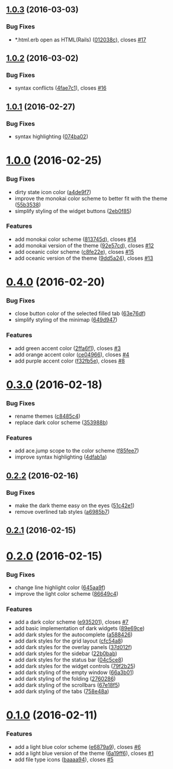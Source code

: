 <a name="1.0.3"></a>
## [1.0.3](https://github.com/oivva/otto/compare/v1.0.2...v1.0.3) (2016-03-03)


### Bug Fixes

* *.html.erb open as HTML(Rails) ([012038c](https://github.com/oivva/otto/commit/012038c)), closes [#17](https://github.com/oivva/otto/issues/17)



<a name="1.0.2"></a>
## [1.0.2](https://github.com/oivva/otto/compare/v1.0.1...v1.0.2) (2016-03-02)


### Bug Fixes

* syntax conflicts ([4fae7c1](https://github.com/oivva/otto/commit/4fae7c1)), closes [#16](https://github.com/oivva/otto/issues/16)



<a name="1.0.1"></a>
## [1.0.1](https://github.com/oivva/otto/compare/v1.0.0...v1.0.1) (2016-02-27)


### Bug Fixes

* syntax highlighting ([074ba02](https://github.com/oivva/otto/commit/074ba02))



<a name="1.0.0"></a>
# [1.0.0](https://github.com/oivva/otto/compare/v0.4.0...v1.0.0) (2016-02-25)


### Bug Fixes

* dirty state icon color ([a4de9f7](https://github.com/oivva/otto/commit/a4de9f7))
* improve the monokai color scheme to better fit with the theme ([55b3538](https://github.com/oivva/otto/commit/55b3538))
* simplify styling of the widget buttons ([2eb0f85](https://github.com/oivva/otto/commit/2eb0f85))

### Features

* add monokai color scheme ([813745d](https://github.com/oivva/otto/commit/813745d)), closes [#14](https://github.com/oivva/otto/issues/14)
* add monokai version of the theme ([92e57cd](https://github.com/oivva/otto/commit/92e57cd)), closes [#12](https://github.com/oivva/otto/issues/12)
* add oceanic color scheme ([c8fe22e](https://github.com/oivva/otto/commit/c8fe22e)), closes [#15](https://github.com/oivva/otto/issues/15)
* add oceanic version of the theme ([9dd5a24](https://github.com/oivva/otto/commit/9dd5a24)), closes [#13](https://github.com/oivva/otto/issues/13)



<a name="0.4.0"></a>
# [0.4.0](https://github.com/oivva/otto/compare/v0.3.0...v0.4.0) (2016-02-20)


### Bug Fixes

* close button color of the selected filled tab ([63e76df](https://github.com/oivva/otto/commit/63e76df))
* simplify styling of the minimap ([649d947](https://github.com/oivva/otto/commit/649d947))

### Features

* add green accent color ([2ffa6f1](https://github.com/oivva/otto/commit/2ffa6f1)), closes [#3](https://github.com/oivva/otto/issues/3)
* add orange accent color ([ce04966](https://github.com/oivva/otto/commit/ce04966)), closes [#4](https://github.com/oivva/otto/issues/4)
* add purple accent color ([f32fb5e](https://github.com/oivva/otto/commit/f32fb5e)), closes [#8](https://github.com/oivva/otto/issues/8)



<a name="0.3.0"></a>
# [0.3.0](https://github.com/oivva/otto/compare/v0.2.2...v0.3.0) (2016-02-18)


### Bug Fixes

* rename themes ([c8485c4](https://github.com/oivva/otto/commit/c8485c4))
* replace dark color scheme ([353988b](https://github.com/oivva/otto/commit/353988b))

### Features

* add ace.jump scope to the color scheme ([f85fee7](https://github.com/oivva/otto/commit/f85fee7))
* improve syntax highlighting ([4dfab1a](https://github.com/oivva/otto/commit/4dfab1a))



<a name="0.2.2"></a>
## [0.2.2](https://github.com/oivva/otto/compare/v0.2.1...v0.2.2) (2016-02-16)


### Bug Fixes

* make the dark theme easy on the eyes ([51c42e1](https://github.com/oivva/otto/commit/51c42e1))
* remove overlined tab styles ([a6985b7](https://github.com/oivva/otto/commit/a6985b7))



<a name="0.2.1"></a>
## [0.2.1](https://github.com/oivva/otto/compare/v0.2.0...v0.2.1) (2016-02-15)




<a name="0.2.0"></a>
# [0.2.0](https://github.com/oivva/otto/compare/v0.1.0...v0.2.0) (2016-02-15)


### Bug Fixes

* change line highlight color ([645aa9f](https://github.com/oivva/otto/commit/645aa9f))
* improve the light color scheme ([86649c4](https://github.com/oivva/otto/commit/86649c4))

### Features

* add a dark color scheme ([e935201](https://github.com/oivva/otto/commit/e935201)), closes [#7](https://github.com/oivva/otto/issues/7)
* add basic implementation of dark widgets ([89e69ce](https://github.com/oivva/otto/commit/89e69ce))
* add dark styles for the autocomplete ([a588426](https://github.com/oivva/otto/commit/a588426))
* add dark styles for the grid layout ([cfc54a8](https://github.com/oivva/otto/commit/cfc54a8))
* add dark styles for the overlay panels ([37d012f](https://github.com/oivva/otto/commit/37d012f))
* add dark styles for the sidebar ([22b0bab](https://github.com/oivva/otto/commit/22b0bab))
* add dark styles for the status bar ([04c5ce8](https://github.com/oivva/otto/commit/04c5ce8))
* add dark styles for the widget controls ([79f2b25](https://github.com/oivva/otto/commit/79f2b25))
* add dark styling of the empty window ([66a3b01](https://github.com/oivva/otto/commit/66a3b01))
* add dark styling of the folding ([2760286](https://github.com/oivva/otto/commit/2760286))
* add dark styling of the scrollbars ([67e18f5](https://github.com/oivva/otto/commit/67e18f5))
* add dark styling of the tabs ([758e48a](https://github.com/oivva/otto/commit/758e48a))



<a name="0.1.0"></a>
# [0.1.0](https://github.com/oivva/otto/compare/6a19ff6...v0.1.0) (2016-02-11)


### Features

* add a light blue color scheme ([e6879a9](https://github.com/oivva/otto/commit/e6879a9)), closes [#6](https://github.com/oivva/otto/issues/6)
* add a light blue version of the theme ([6a19ff6](https://github.com/oivva/otto/commit/6a19ff6)), closes [#1](https://github.com/oivva/otto/issues/1)
* add file type icons ([baaaa94](https://github.com/oivva/otto/commit/baaaa94)), closes [#5](https://github.com/oivva/otto/issues/5)




